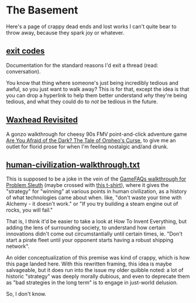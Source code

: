 # The Basement

Here's a page of crappy dead ends and lost works I can't quite bear to throw away, because they spark joy or whatever.

## [exit codes][]

Documentation for the standard reasons I'd exit a thread (read: conversation).

You know that thing where someone's just being incredibly tedious and awful, so you just want to walk away? This is for that, except the idea is that you can drop a hyperlink to help them better understand *why* they're being tedious, and what they could do to *not* be tedious in the future.

## [Waxhead Revisited][]

A gonzo walkthrough for cheesy 90s FMV point-and-click adventure game [Are You Afraid of the Dark? The Tale of Orpheo's Curse](http://orpheoscurse.wikia.com/wiki/The_Tale_of_Orpheo's_Curse), to give me an outlet for florid prose for when I'm feeling nostalgic and/and drunk.

## [human-civilization-walkthrough.txt][walkthrough]

This is supposed to be a joke in the vein of the [GameFAQs walkthrough for Problem Sleuth](http://www.mspaintadventures.com/?s=4&p=000816) (maybe crossed with [this t-shirt](https://www.topatoco.com/bestshirtever/)), where it gives the "strategy" for "winning" at various points in human civilization, as a history of what technologies came about when. like, "don't waste your time with Alchemy - it doesn't work." or "If you try building a steam engine out of rocks, you will fail."

That is, I think it'd be easier to take a look at How To Invent Everything, but adding the lens of surrounding society, to understand how certain innovations didn't come out circumstantially until certain times, ie. "Don't start a pirate fleet until your opponent starts having a robust shipping network".

An older conceptualization of this premise was kind of crappy, which is how this page landed here. With this rewritten framing, this idea is maybe salvageable, but it does run into the issue my older quibble noted: a lot of historic "strategy" was deeply morally dubious, and even to deprecate them as "bad strategies in the long term" is to engage in just-world delusion.

So, I don't know.

[exit codes]: 267be-5t7zj-qp93r-txacz-s8a43
[Waxhead Revisited]: q25n2-pqj6z-r3bwa-fc0rw-5ah46
[walkthrough]: egm0m-7nk4x-gxbca-q14f8-9qpgc
